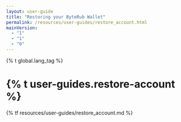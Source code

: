 ```yaml
---
layout: user-guide
title: "Restoring your ByteRub Wallet"
permalink: /resources/user-guides/restore_account.html
mainVersion:
  - "1"
  - "1"
  - "0"
---
```


{% t global.lang_tag %}
<h1>{% t user-guides.restore-account %}</h1>
{% tf resources/user-guides/restore_account.md %}
